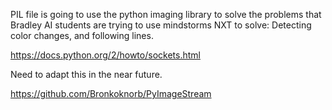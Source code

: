 PIL file is going to use the python imaging library to solve the problems that Bradley AI students are trying to use mindstorms NXT to solve: Detecting color changes, and following lines.


https://docs.python.org/2/howto/sockets.html

Need to adapt this in the near future. 

https://github.com/Bronkoknorb/PyImageStream
